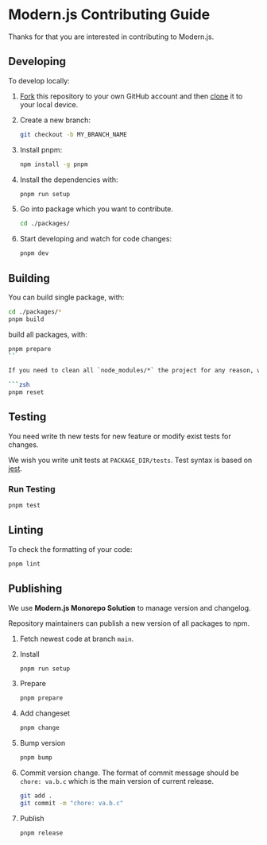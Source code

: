 # Modern.js Contributing Guide

Thanks for that you are interested in contributing to Modern.js.

## Developing

To develop locally:

1. [Fork](https://help.github.com/articles/fork-a-repo/) this repository to your
   own GitHub account and then
   [clone](https://help.github.com/articles/cloning-a-repository/) it to your
   local device.
2. Create a new branch:

    ```zsh
    git checkout -b MY_BRANCH_NAME
    ```

3. Install pnpm:

    ```zsh
    npm install -g pnpm
    ```

4. Install the dependencies with:

    ```zsh
    pnpm run setup
    ```

5. Go into package which you want to contribute.

    ```zsh
    cd ./packages/
    ```

6. Start developing and watch for code changes:

   ```zsh
   pnpm dev
   ```

## Building

You can build single package, with:

```zsh
cd ./packages/*
pnpm build
```

build all packages, with:

```zsh
pnpm prepare
``

If you need to clean all `node_modules/*` the project for any reason, with

```zsh
pnpm reset
```

## Testing

You need write th new tests for new feature or modify exist tests for changes.

We wish you write unit tests at `PACKAGE_DIR/tests`. Test syntax is based on [jest](https://jestjs.io/).

### Run Testing

```sh
pnpm test
```

## Linting

To check the formatting of your code:

```zsh
pnpm lint
```

## Publishing

We use **Modern.js Monorepo Solution** to manage version and changelog.

Repository maintainers can publish a new version of all packages to npm.

1. Fetch newest code at branch `main`.
2. Install

    ```zsh
    pnpm run setup
    ```

3. Prepare

    ```zsh
    pnpm prepare
    ```

4. Add changeset

   ```zsh
   pnpm change
   ```

5. Bump version

   ```zsh
   pnpm bump
   ```

6. Commit version change. The format of commit message should be `chore: va.b.c` which is the main version of current release.

    ```zsh
    git add .
    git commit -m "chore: va.b.c"
    ```

7. Publish

   ```zsh
   pnpm release
   ```
